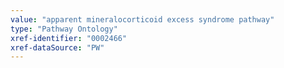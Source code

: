 ```yaml
---
value: "apparent mineralocorticoid excess syndrome pathway"
type: "Pathway Ontology"
xref-identifier: "0002466"
xref-dataSource: "PW"
---
```

